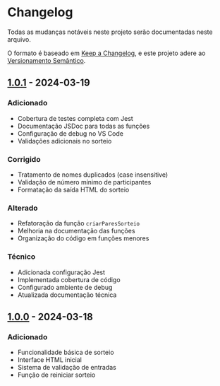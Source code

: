 # Changelog
Todas as mudanças notáveis neste projeto serão documentadas neste arquivo.

O formato é baseado em [Keep a Changelog](https://keepachangelog.com/pt-BR/1.0.0/),
e este projeto adere ao [Versionamento Semântico](https://semver.org/lang/pt-BR/).

## [1.0.1] - 2024-03-19

### Adicionado
- Cobertura de testes completa com Jest
- Documentação JSDoc para todas as funções
- Configuração de debug no VS Code
- Validações adicionais no sorteio

### Corrigido
- Tratamento de nomes duplicados (case insensitive)
- Validação de número mínimo de participantes
- Formatação da saída HTML do sorteio

### Alterado
- Refatoração da função `criarParesSorteio`
- Melhoria na documentação das funções
- Organização do código em funções menores

### Técnico
- Adicionada configuração Jest
- Implementada cobertura de código
- Configurado ambiente de debug
- Atualizada documentação técnica

## [1.0.0] - 2024-03-18

### Adicionado
- Funcionalidade básica de sorteio
- Interface HTML inicial
- Sistema de validação de entradas
- Função de reiniciar sorteio

[1.0.1]: https://github.com/CleversonGSantos/amigo-secreto/compare/v1.0.0...v1.0.1
[1.0.0]: https://github.com/CleversonGSantos/amigo-secreto/releases/tag/v1.0.0